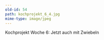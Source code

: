 ```yaml
---
old-id: 54
path: kochprojekt_6_4.jpg
mime-type: image/jpeg
---
```

Kochprojekt Woche 6:
Jetzt auch mit Zwiebeln
